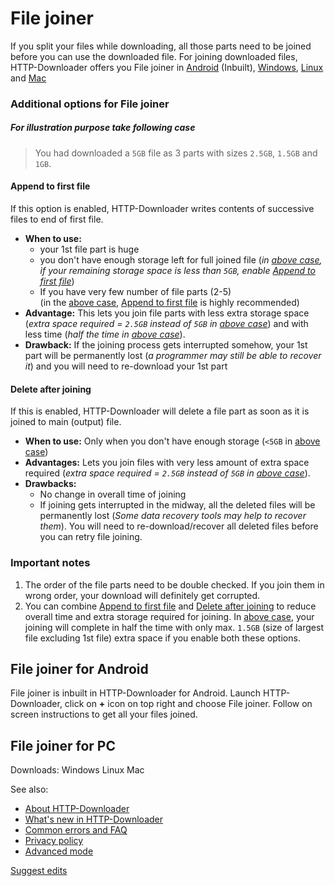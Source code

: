 # File joiner
If you split your files while downloading, all those parts need to be joined before you can use the downloaded file. For joining downloaded files, HTTP-Downloader offers you File joiner in [Android](#file-joiner-for-android) (Inbuilt), [Windows](#file-joiner-for-pc), [Linux](#file-joiner-for-pc) and [Mac](#file-joiner-for-pc)

### Additional options for File joiner
##### For illustration purpose take following case
> You had downloaded a `5GB` file as 3 parts with sizes `2.5GB`, `1.5GB` and `1GB`.

#### Append to first file
If this option is enabled, HTTP-Downloader writes contents of successive files to end of first file.
  - **When to use:**
    - your 1st file part is huge
    - you don't have enough storage left for full joined file (_in [above case](#for-illustration-purpose-take-following-case), if your remaining storage space is less than `5GB`, enable [Append to first file](#append-to-first-file)_)
    - If you have very few number of file parts (2-5)<br/>
    (in the [above case](#for-illustration-purpose-take-following-case), [Append to first file](#append-to-first-file) is highly recommended)
  - **Advantage:** This lets you join file parts with less extra storage space (_extra space required = `2.5GB` instead of `5GB` in [above case](#for-illustration-purpose-take-following-case)_) and with less time (_half the time in [above case](#for-illustration-purpose-take-following-case)_).
  - **Drawback:** If the joining process gets interrupted somehow, your 1st part will be permanently lost (_a programmer may still be able to recover it_) and you will need to re-download your 1st part

#### Delete after joining
If this is enabled, HTTP-Downloader will delete a file part as soon as it is joined to main (output) file.
  - **When to use:** Only when you don't have enough storage (`<5GB` in [above case](#for-illustration-purpose-take-following-case))
  - **Advantages:** Lets you join files with very less amount of extra space required (_extra space required = `2.5GB` instead of `5GB` in [above case](#for-illustration-purpose-take-following-case)_).
  - **Drawbacks:**
    - No change in overall time of joining
    - If joining gets interrupted in the midway, all the deleted files will be permanently lost (_Some data recovery tools may help to recover them_). You will need to re-download/recover all deleted files before you can retry file joining.


### Important notes
1. The order of the file parts need to be double checked. If you join them in wrong order, your download will definitely get corrupted.
2. You can combine [Append to first file](#append-to-first-file) and [Delete after joining](#delete-after-joining) to reduce overall time and extra storage required for joining. In [above case](#for-illustration-purpose-take-following-case), your joining will complete in half the time with only max. `1.5GB` (size of largest file excluding 1st file) extra space if you enable both these options.

## File joiner for Android
File joiner is inbuilt in HTTP-Downloader for Android. Launch HTTP-Downloader, click on **+** icon on top right and choose File joiner. Follow on screen instructions to get all your files joined.

## File joiner for PC
Downloads: Windows Linux Mac

See also: 
- [About HTTP-Downloader](https://resonance00x0.github.io/http-downloader/)
- [What's new in HTTP-Downloader](https://resonance00x0.github.io/http-downloader/whats-new)
- [Common errors and FAQ](https://resonance00x0.github.io/http-downloader/common-errors)
- [Privacy policy](https://resonance00x0.github.io/http-downloader/privacy-policy)
- [Advanced mode](https://resonance00x0.github.io/http-downloader/advanced-mode)

[Suggest edits](https://github.com/resonance00x0/http-downloader/)
